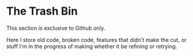 # The Trash Bin

This section is exclusive to Github only. 

Here I store old code, broken code, features that didn't make the cut, or stuff I'm in the progress of making whether it be refining or retrying.

